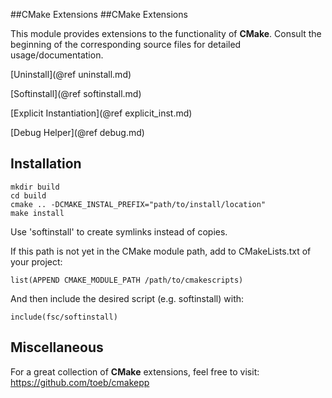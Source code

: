 ##CMake Extensions
##CMake Extensions

This module provides extensions to the functionality of __CMake__. Consult the
beginning of the corresponding source files for detailed usage/documentation.

[Uninstall](@ref uninstall.md)

[Softinstall](@ref softinstall.md)

[Explicit Instantiation](@ref explicit_inst.md)

[Debug Helper](@ref debug.md)

## Installation

    mkdir build
    cd build
    cmake .. -DCMAKE_INSTAL_PREFIX="path/to/install/location"
    make install

Use 'softinstall' to create symlinks instead of copies.

If this path is not yet in the CMake module path, add to CMakeLists.txt of your project:
    
    list(APPEND CMAKE_MODULE_PATH /path/to/cmakescripts)

And then include the desired script (e.g. softinstall) with:

    include(fsc/softinstall)

## Miscellaneous

For a great collection of __CMake__ extensions, feel free to visit:
https://github.com/toeb/cmakepp
